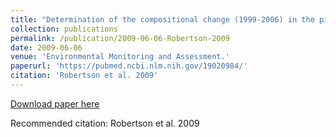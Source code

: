 ```yaml
---
title: "Determination of the compositional change (1999-2006) in the pine forests of British Columbia due to mountain pine beetle infestation."
collection: publications
permalink: /publication/2009-06-06-Robertson-2009
date: 2009-06-06
venue: 'Environmental Monitoring and Assessment.'
paperurl: 'https://pubmed.ncbi.nlm.nih.gov/19020984/'
citation: 'Robertson et al. 2009'
---
```


<a href='https://pubmed.ncbi.nlm.nih.gov/19020984/'>Download paper here</a>

Recommended citation: Robertson et al. 2009